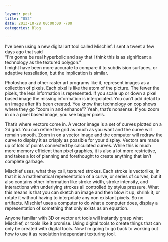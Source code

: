 ```yaml
---

layout: post  
title: "052"  
date: 2013-10-28 00:00:00 -700  
categories: Blog

---
```


I’ve been using a new digital art tool called Mischief. I sent a tweet a few days ago that said  
“I'm gonna be real hyperbolic and say that I think this is as significant a technology as the textured polygon.”  
I might have been more accurate to compare it to subdivision surfaces, or adaptive tessellation, but the implication is similar.   
  
Photoshop and other raster art programs like it, represent images as a collection of pixels. Each pixel is like the atom of the picture. The fewer the pixels, the less information is represented. If you scale up or down a pixel based image the missing information is interpolated. You can’t add detail to an image after it’s been created. You know that technology on cop shows where they go “zoom in and enhance”? Yeah, that’s nonsense. If you zoom in on a pixel based image, you see bigger pixels.   
  
That’s where vectors come in. A vector image is a set of curves plotted on a 2d grid. You can refine the grid as much as you want and the curve will remain smooth. Zoom in on a vector image and the computer will redraw the curve to display it as crisply as possible for your display. Vectors are made up of lots of points connected by calculated curves. While this is much more memory efficient than pixel graphics, it is also a lot more restrictive, and takes a lot of planning and forethought to create anything that isn’t complete garbage.   
  
Mischief uses, what they call, textured strokes. Each stroke is vectorlike, in that it is a mathematical representation of a curve, or series of curves, but it also contains other information like stroke width, stroke intensity, and interactions with underlying strokes all controlled by stylus pressure. What this means is that you can sketch an image and then blow it up, shrink it, or rotate it without having to interpolate any non existant pixels. So no artifacts. Mischief uses a computer to do what a computer does, display a representation of something that only exists as an equation.   
  
Anyone familiar with 3D or vector art tools will instantly grasp what Mischief, or tools like it promise. Using digital tools to create things that can only be created with digital tools. Now I’m going to go back to working out how to use it as resolution independant texturing tool.